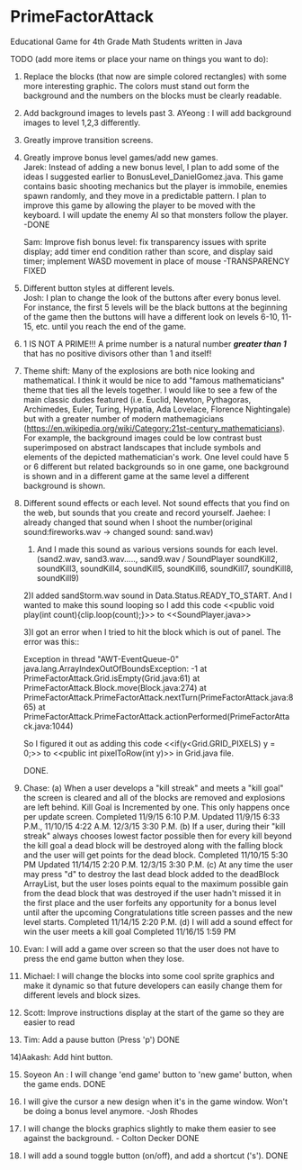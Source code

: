 # PrimeFactorAttack
Educational Game for 4th Grade Math Students written in Java

TODO (add more items or place your name on things you want to do):<br>
1) Replace the blocks (that now are simple colored rectangles) with some more interesting graphic.
    The colors must stand out form the background and the numbers on the blocks must be clearly readable.

2) Add background images to levels past 3.
AYeong : I will add background images to level 1,2,3 differently. 

3) Greatly improve transition screens.

4) Greatly improve bonus level games/add new games.  
   Jarek:  Instead of adding a new bonus level, I plan to add some of the ideas I suggested earlier to 
   BonusLevel_DanielGomez.java.  This game contains basic shooting mechanics but the player is immobile, enemies spawn
   randomly, and they move in a predictable pattern.  I plan to improve this game by allowing the player to be moved with the
   keyboard.  I will update the enemy AI so that monsters follow the player. -DONE
      
   Sam: Improve fish bonus level: fix transparency issues with sprite display; add timer end condition rather than score, and      display said timer; implement WASD movement in place of mouse -TRANSPARENCY FIXED

5) Different button styles at different levels.                                                                              
   Josh: I plan to change the look of the buttons after every bonus level. For instance, the first 5 levels will be the black buttons at the beginning of the game then the buttons will have a different look on levels 6-10, 11-15, etc. until you reach the end of the game.

6) 1 IS NOT A PRIME!!!  A prime number is a natural
   number ***greater than 1*** that has no positive divisors other than 1 and itself! 

7) Theme shift: Many of the explosions are both nice looking and mathematical. I think
   it would be nice to add "famous mathematicians" theme that ties all the levels together.
    I would like to see a few of the main classic dudes featured
    (i.e. Euclid, Newton, Pythagoras, Archimedes, Euler, Turing, Hypatia, Ada Lovelace, Florence Nightingale)
    but with a greater number of modern
    mathemagicians (https://en.wikipedia.org/wiki/Category:21st-century_mathematicians).
    For example, the background images could be low contrast bust superimposed on abstract
    landscapes that include symbols and elements of the depicted mathematician's work.
    One level could have 5 or 6 different but related backgrounds so in one game,
    one background is shown
    and in a different game at the same level a different background is shown.

8) Different sound effects or each level. Not sound effects that you find on the web,
   but sounds that you create and record yourself.
   Jaehee: I already changed that sound when I shoot the number(original sound:fireworks.wav -> changed sound: sand.wav) 

   1) And I made this sound as various versions sounds for each level.
   (sand2.wav, sand3.wav....., sand9.wav / SoundPlayer soundKill2, soundKill3, soundKill4, soundKill5, soundKill6, soundKill7, soundKill8, soundKill9)

   2)I added sandStorm.wav sound in Data.Status.READY_TO_START.
     And I wanted to make this sound looping so I add this code <<public void play(int count){clip.loop(count);}>> to <<SoundPlayer.java>>

   3)I got an error when I tried to hit the block which is out of panel.
   The error was this::

   Exception in thread "AWT-EventQueue-0" java.lang.ArrayIndexOutOfBoundsException: -1
   	at PrimeFactorAttack.Grid.isEmpty(Grid.java:61)
   	at PrimeFactorAttack.Block.move(Block.java:274)
   	at PrimeFactorAttack.PrimeFactorAttack.nextTurn(PrimeFactorAttack.java:865)
   	at PrimeFactorAttack.PrimeFactorAttack.actionPerformed(PrimeFactorAttack.java:1044)

   So I figured it out as adding this code <<if(y<Grid.GRID_PIXELS) y = 0;>> to <<public int pixelToRow(int y)>> in Grid.java file.

    DONE.


9) Chase: (a) When a user develops a "kill streak" and meets a "kill goal" the screen is cleared and all of the blocks are removed and explosions are left behind. Kill Goal is Incremented by one. This only happens once per update screen. Completed 11/9/15 6:10 P.M. Updated 11/9/15 6:33 P.M., 11/10/15 4:22 A.M. 12/3/15 3:30 P.M.
(b) If a user, during their "kill streak" always chooses lowest factor possible then for every kill beyond the kill goal a dead block will be destroyed along with the falling block and the user will get points for the dead block. Completed 11/10/15 5:30 PM Updated 11/14/15 2:20 P.M. 12/3/15 3:30 P.M.
(c) At any time the user may press "d" to destroy the last dead block added to the deadBlock ArrayList, but the user loses points equal to the maximum possible gain from the dead block that was destroyed if the user hadn't missed it in the first place and the user forfeits any opportunity for a bonus level until after the upcoming Congratulations title screen passes and the new level starts. Completed 11/14/15 2:20 P.M.
(d) I will add a sound effect for win the user meets a kill goal Completed 11/16/15 1:59 PM


10) Evan: I will add a game over screen so that the user does not have to press the end game button when they lose.

11) Michael: I will change the blocks into some cool sprite graphics and make it dynamic so that future developers can easily     change them for different levels and block sizes.

12) Scott: Improve instructions display at the start of the game so they are easier to read

13) Tim: Add a pause button (Press 'p') DONE


14)Aakash: Add hint button. 

15) Soyeon An : I will change 'end game' button to 'new game' button, when the game ends. DONE

16) I will give the cursor a new design when it's in the game window. Won't be doing a bonus level anymore. -Josh Rhodes

17) I will change the blocks graphics slightly to make them easier to see against the background. - Colton Decker DONE

18) I will add a sound toggle button (on/off), and add a shortcut ('s'). DONE
